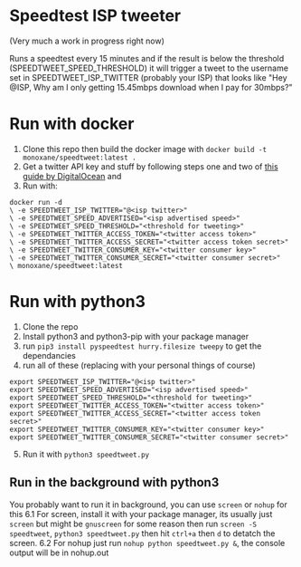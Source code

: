 Speedtest ISP tweeter
==
(Very much a work in progress right now)

Runs a speedtest every 15 minutes and if the result is below the threshold (SPEEDTWEET_SPEED_THRESHOLD) it will trigger a tweet to the username set in SPEEDTWEET_ISP_TWITTER (probably your ISP) that looks like "Hey @ISP, Why am I only getting 15.45mbps download when I pay for 30mbps?"

# Run with docker
1. Clone this repo then build the docker image with  ```docker build -t monoxane/speedtweet:latest .```
3. Get a twitter API key and stuff by following steps one and two of [this guide by DigitalOcean](https://www.digitalocean.com/community/tutorials/how-to-create-a-twitter-app) and
2. Run with:
```
docker run -d
\ -e SPEEDTWEET_ISP_TWITTER="@<isp twitter>"
\ -e SPEEDTWEET_SPEED_ADVERTISED="<isp advertised speed>"
\ -e SPEEDTWEET_SPEED_THRESHOLD="<threshold for tweeting>"
\ -e SPEEDTWEET_TWITTER_ACCESS_TOKEN="<twitter access token>"
\ -e SPEEDTWEET_TWITTER_ACCESS_SECRET="<twitter access token secret>"
\ -e SPEEDTWEET_TWITTER_CONSUMER_KEY="<twitter consumer key>"
\ -e SPEEDTWEET_TWITTER_CONSUMER_SECRET="<twitter consumer secret>"
\ monoxane/speedtweet:latest
```

# Run with python3
1. Clone the repo
2. Install python3 and python3-pip with your package manager
3. run ```pip3 install pyspeedtest hurry.filesize tweepy``` to get the dependancies
4. run all of these (replacing with your personal things of course)
```
export SPEEDTWEET_ISP_TWITTER="@<isp twitter>"
export SPEEDTWEET_SPEED_ADVERTISED="<isp advertised speed>"
export SPEEDTWEET_SPEED_THRESHOLD="<threshold for tweeting>"
export SPEEDTWEET_TWITTER_ACCESS_TOKEN="<twitter access token>"
export SPEEDTWEET_TWITTER_ACCESS_SECRET="<twitter access token secret>"
export SPEEDTWEET_TWITTER_CONSUMER_KEY="<twitter consumer key>"
export SPEEDTWEET_TWITTER_CONSUMER_SECRET="<twitter consumer secret>"
```
5. Run it with `python3 speedtweet.py`
## Run in the background with python3
You probably want to run it in background, you can use `screen` or `nohup` for this
6.1 For screen, install it with your package manager, its usually just `screen` but might be `gnuscreen` for some reason then run `screen -S speedtweet`, `python3 speedtweet.py` then hit `ctrl+a`  then `d` to detatch the screen.
6.2 For nohup just run `nohup python speedtweet.py &`, the console output will be in nohup.out
